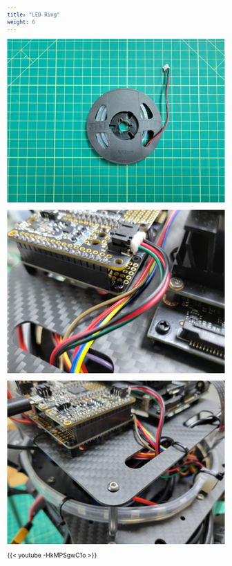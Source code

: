 ```yaml
---
title: "LED Ring"
weight: 6
---
```


![LED ring](led_ring_1.jpg)

![LED ring connected to PCC](led_ring_2.jpg)

![LED ring zip tied around top mid plate](led_ring_3.jpg)

{{< youtube -HkMPSgwC1o >}}
